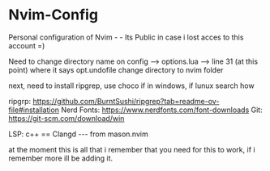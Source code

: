 # Nvim-Config
Personal configuration of Nvim - - Its Public in case i lost acces to this account  =)


Need to change directory name on config --> options.lua --> line 31 (at this point)  where it says opt.undofile change directory to nvim folder

next,
need to install ripgrep, use choco if in windows, if lunux search how

ripgrp: https://github.com/BurntSushi/ripgrep?tab=readme-ov-file#installation
Nerd Fonts: https://www.nerdfonts.com/font-downloads
Git: https://git-scm.com/download/win

LSP:
c++  == Clangd  --- from mason.nvim

at the moment this is all that i remember that you need for this to work, if i remember more ill be adding it.
